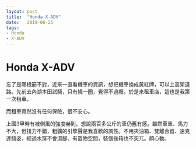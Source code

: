 ```yaml
---
layout: post
title:  "Honda X-ADV"
date:   2019-06-25
tags:
- Honda
- X-ADV
---
```

# Honda X-ADV

忘了是哪根筋不對，近來一直看機車的資訊，想把機車換成黃紅牌，可以上高架道路。先前去內湖本田試騎，只有繞一圈，覺得不過癮。於是來租車店，這也是我第一次租車。

而租車竟然沒有任何保險，很不安心。

上國3甲時有被側風的強度嚇到，想說兩百多公斤的車仍舊有感。雖然車重、馬力不大，但扭力不錯，粗獷的引擎聲是我喜歡的調性。不用夾油箱、雙離合器、速克達騎姿，經過水窪不會濕腳、有置物空間，裝個後箱也不突兀。頗心動。